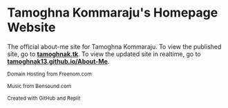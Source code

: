 # Tamoghna Kommaraju's Homepage Website
The official about-me site for Tamoghna Kommaraju. To view the published site, go to [**tamoghnak.tk**](tamoghnak.tk). To view the updated site in realtime, go to [**tamoghnak13.github.io/About-Me**](https://tamoghnak13.github.io/About-Me/).

<p><small>Domain Hosting from Freenom.com</small></p>
<p><small>Music from Bensound.com</small></p>
<p><small>Created with GitHub and Replit</small></p>

